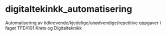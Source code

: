 # digitaltekinkk_automatisering
Automatisering av tidkrevende/kjedelige/unødvendige/repetitive oppgaver i faget TFE4101 Krets og Digitalteknikk
